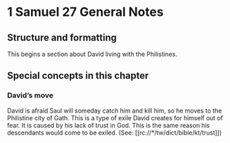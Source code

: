 # 1 Samuel 27 General Notes
## Structure and formatting

This begins a section about David living with the Philistines.

## Special concepts in this chapter

### David’s move
David is afraid Saul will someday catch him and kill him, so he moves to the Philistine city of Gath. This is a type of exile David creates for himself out of fear. It is caused by his lack of trust in God. This is the same reason his descendants would come to be exiled. (See: [[rc://*/tw/dict/bible/kt/trust]])